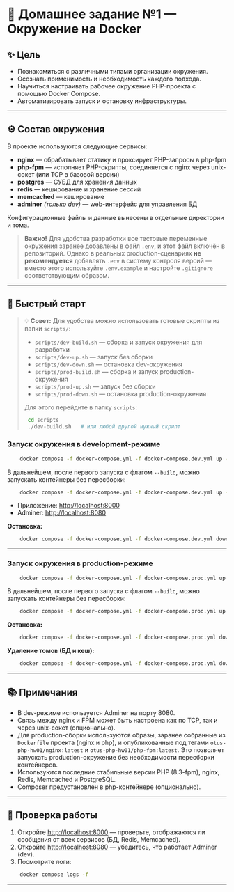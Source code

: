 # 🐳 Домашнее задание №1 — Окружение на Docker

## ✨ Цель

* Познакомиться с различными типами организации окружения.
* Осознать применимость и необходимость каждого подхода.
* Научиться настраивать рабочее окружение PHP-проекта с помощью Docker Compose.
* Автоматизировать запуск и остановку инфраструктуры.

---

## ⚙️ Состав окружения

В проекте используются следующие сервисы:

* **nginx** — обрабатывает статику и проксирует PHP-запросы в php-fpm
* **php-fpm** — исполняет PHP-скрипты, соединяется с nginx через unix-сокет (или TCP в базовой версии)
* **postgres** — СУБД для хранения данных
* **redis** — кеширование и хранение сессий
* **memcached** — кеширование
* **adminer** *(только dev)* — web-интерфейс для управления БД

Конфигурационные файлы и данные вынесены в отдельные директории и тома.

> **Важно!** Для удобства разработки все тестовые переменные окружения заранее добавлены в файл `.env`, и этот файл включён в репозиторий. Однако в реальных production-сценариях **не рекомендуется** добавлять `.env` в систему контроля версий — вместо этого используйте `.env.example` и настройте `.gitignore` соответствующим образом.

---

## 🚀 Быстрый старт

> 💡 **Совет:** Для удобства можно использовать готовые скрипты из папки `scripts/`:
>
> * `scripts/dev-build.sh` — сборка и запуск окружения для разработки
> * `scripts/dev-up.sh` — запуск без сборки
> * `scripts/dev-down.sh` — остановка dev-окружения
> * `scripts/prod-build.sh` — сборка и запуск production-окружения
> * `scripts/prod-up.sh` — запуск без сборки
> * `scripts/prod-down.sh` — остановка production-окружения
>
> Для этого перейдите в папку `scripts`:
>
> ```bash
>  cd scripts
>  ./dev-build.sh   # или любой другой нужный скрипт
> ```

### Запуск окружения в development-режиме
```bash
    docker compose -f docker-compose.yml -f docker-compose.dev.yml up --build -d
```

В дальнейшем, после первого запуска с флагом `--build`, можно запускать контейнеры без пересборки:

```bash
    docker compose -f docker-compose.yml -f docker-compose.dev.yml up -d
````

* Приложение: [http://localhost:8000](http://localhost:8000)
* Adminer: [http://localhost:8080](http://localhost:8080)

**Остановка:**

```bash
    docker compose -f docker-compose.yml -f docker-compose.dev.yml down
```

---

### Запуск окружения в production-режиме

```bash
    docker compose -f docker-compose.yml -f docker-compose.prod.yml up --build -d
```

В дальнейшем, после первого запуска с флагом `--build`, можно запускать контейнеры без пересборки:

```bash
    docker compose -f docker-compose.yml -f docker-compose.prod.yml up -d
```

**Остановка:**

```bash
    docker compose -f docker-compose.yml -f docker-compose.prod.yml down
```

**Удаление томов (БД и кеш):**

```bash
    docker compose -f docker-compose.yml -f docker-compose.prod.yml down -v
```

---

## 📚 Примечания

* В dev-режиме используется Adminer на порту 8080.
* Связь между nginx и FPM может быть настроена как по TCP, так и через unix-сокет (опционально).
* Для production-сборки используются образы, заранее собранные из `Dockerfile` проекта (nginx и php), и опубликованные под тегами `otus-php-hw01/nginx:latest` и `otus-php-hw01/php-fpm:latest`. Это позволяет запускать production-окружение без необходимости пересборки контейнеров.
* Используются последние стабильные версии PHP (8.3-fpm), nginx, Redis, Memcached и PostgreSQL.
* Composer предустановлен в php-контейнере (опционально).

---

## 📝 Проверка работы

1. Откройте [http://localhost:8000](http://localhost:8000) — проверьте, отображаются ли сообщения от всех сервисов (БД, Redis, Memcached).
2. Откройте [http://localhost:8080](http://localhost:8080) — убедитесь, что работает Adminer (dev).
3. Посмотрите логи:

```bash
    docker compose logs -f
```

---